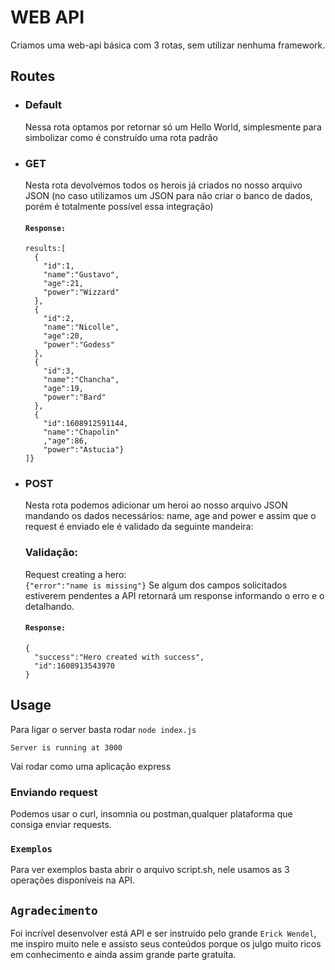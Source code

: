 # WEB API

Criamos uma web-api básica com 3 rotas, sem utilizar nenhuma framework.

## Routes

*  ### Default
    Nessa rota optamos por retornar só um Hello World, simplesmente para simbolizar como é construído uma rota padrão

* ### GET
    Nesta rota devolvemos todos os herois já criados no nosso arquivo JSON (no caso utilizamos um JSON para não criar o banco de dados, porém é totalmente possível essa integração)

    #### `Response:`
      
      results:[
        {
          "id":1,
          "name":"Gustavo",
          "age":21,
          "power":"Wizzard"
        },
        {
          "id":2,
          "name":"Nicolle",
          "age":20,
          "power":"Godess"
        },
        {
          "id":3,
          "name":"Chancha",
          "age":19,
          "power":"Bard"
        },
        {
          "id":1608912591144,
          "name":"Chapolin"
          ,"age":86,
          "power":"Astucia"}
      ]}
* ### POST
    Nesta rota podemos adicionar um heroi ao nosso arquivo JSON mandando os dados necessários: name, age and power e assim que o request é enviado ele é validado da seguinte mandeira:

    ### Validação:
     Request creating a hero: <br>
     `{"error":"name is missing"}`
     Se algum dos campos solicitados estiverem pendentes a API retornará um response informando o erro e o detalhando.

    #### `Response:`
    ```
    {
      "success":"Hero created with success",
      "id":1608913543970
    }    
    ```

## Usage

Para ligar o server basta rodar `node index.js`
```
Server is running at 3000
```

Vai rodar como uma aplicação express

### Enviando request
Podemos usar o curl, insomnia ou postman,qualquer plataforma que consiga enviar requests.

### `Exemplos`
Para ver exemplos basta abrir o arquivo script.sh, nele usamos as 3 operações disponíveis na API.

## `Agradecimento`

Foi incrível desenvolver está API e ser instruído pelo grande `Erick Wendel`, me inspiro muito nele e assisto seus conteúdos porque os julgo muito ricos em conhecimento e ainda assim grande parte gratuíta.